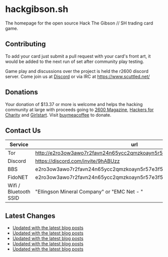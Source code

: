 # hackgibson.sh
The homepage for the open source Hack The Gibson // SH trading card game.


## Contributing

To add your card just submit a pull request with your card's front art, it would be added to the next run of set after community play testing.

Game play and discussions over the project is held the r2600 discord server. Come join us at [Discord](https://discord.com/invite/9hABUzz) or via IRC at https://www.scuttled.net/


## Donations

Your donation of $13.37 or more is welcome and helps the hacking community at large with proceeds going to [2600 Magazine](https://2600.com/), [Hackers for Charity](https://hackersforcharity.org) and [Girlstart](https://girlstart.org).  Visit [buymeacoffee](https://www.buymeacoffee.com/hackgibson.sh) to donate.


## Contact Us

Service | url
-|-
Tor | http://e2ro3ow3awo7r2favn24n65ycc2qmzkoayn5r57e3f56nvjwdcgg32ad.onion
Discord | https://discord.com/invite/9hABUzz
BBS | e2ro3ow3awo7r2favn24n65ycc2qmzkoayn5r57e3f56nvjwdcgg32ad.onion:23
FidoNET | e2ro3ow3awo7r2favn24n65ycc2qmzkoayn5r57e3f56nvjwdcgg32ad.onion:24554
Wifi / Bluetooth SSID | "Ellingson Mineral Company" or "EMC Net - <fidonet address>"

## Latest Changes
<!-- BLOG-POST-LIST:START -->
- [Updated with the latest blog posts](https://github.com/DFW2600/hackgibson.sh/commit/e123f0e5d76ddbb871ca9d1e2922ab877ec1b381)
- [Updated with the latest blog posts](https://github.com/DFW2600/hackgibson.sh/commit/07e976257487a8e1c600503705bb3df97dfd3c24)
- [Updated with the latest blog posts](https://github.com/DFW2600/hackgibson.sh/commit/aaa706378aadc4e1d2915b4b1007c909c08c43e7)
- [Updated with the latest blog posts](https://github.com/DFW2600/hackgibson.sh/commit/c7521f47b7bc49f003e17cfb816db5606c7d5dc4)
- [Updated with the latest blog posts](https://github.com/DFW2600/hackgibson.sh/commit/01c2e9d9523e89c73c6e4b2f7909fb2c1d3850d0)
<!-- BLOG-POST-LIST:END -->
